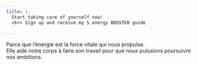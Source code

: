 ```yaml
---
title: |-
  Start taking care of yourself now!
  <br> Sign up and receive my 5 energy BOOSTER guide

---
```

Parce que l’énergie est la force vitale qui nous propulse. <br>
Elle aide notre corps à faire son travail pour que nous puissions poursuivre nos ambitions.